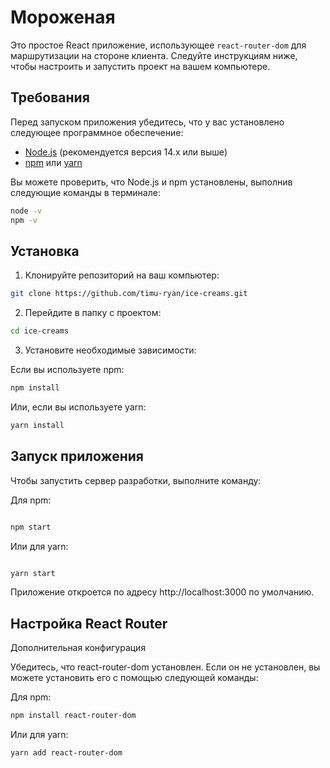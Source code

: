 # Мороженая

Это простое React приложение, использующее `react-router-dom` для маршрутизации на стороне клиента. Следуйте инструкциям ниже, чтобы настроить и запустить проект на вашем компьютере.

## Требования

Перед запуском приложения убедитесь, что у вас установлено следующее программное обеспечение:

- [Node.js](https://nodejs.org/en/) (рекомендуется версия 14.x или выше)
- [npm](https://www.npmjs.com/) или [yarn](https://yarnpkg.com/)

Вы можете проверить, что Node.js и npm установлены, выполнив следующие команды в терминале:

```bash
node -v
npm -v
```
## Установка

1. Клонируйте репозиторий на ваш компьютер:

```bash
git clone https://github.com/timu-ryan/ice-creams.git
```
2. Перейдите в папку с проектом:

```bash
cd ice-creams
```
3. Установите необходимые зависимости:

Если вы используете npm:

```bash
npm install
```
Или, если вы используете yarn:

```bash
yarn install
```
## Запуск приложения

Чтобы запустить сервер разработки, выполните команду:

Для npm:

```bash

npm start
```
Или для yarn:

```bash

yarn start
```
Приложение откроется по адресу http://localhost:3000 по умолчанию.


## Настройка React Router

Дополнительная конфигурация

Убедитесь, что react-router-dom установлен. Если он не установлен, вы можете установить его с помощью следующей команды:

Для npm:

```bash
npm install react-router-dom
```
Или для yarn:

```bash
yarn add react-router-dom
```
